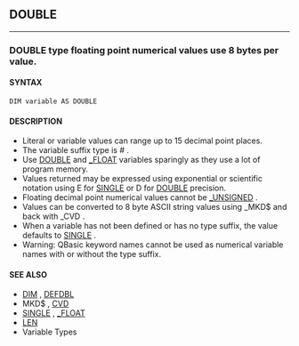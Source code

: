 ## DOUBLE
---

### DOUBLE type floating point numerical values use 8 bytes per value.

#### SYNTAX

`DIM variable AS DOUBLE`

#### DESCRIPTION
* Literal or variable values can range up to 15 decimal point places.
* The variable suffix type is # .
* Use [DOUBLE](./DOUBLE.md) and [_FLOAT](./_FLOAT.md) variables sparingly as they use a lot of program memory.
* Values returned may be expressed using exponential or scientific notation using E for [SINGLE](./SINGLE.md) or D for [DOUBLE](./DOUBLE.md) precision.
* Floating decimal point numerical values cannot be [_UNSIGNED](./_UNSIGNED.md) .
* Values can be converted to 8 byte ASCII string values using _MKD$ and back with _CVD .
* When a variable has not been defined or has no type suffix, the value defaults to [SINGLE](./SINGLE.md) .
* Warning: QBasic keyword names cannot be used as numerical variable names with or without the type suffix.


#### SEE ALSO
* [DIM](./DIM.md) , [DEFDBL](./DEFDBL.md)
* MKD$ , [CVD](./CVD.md)
* [SINGLE](./SINGLE.md) , [_FLOAT](./_FLOAT.md)
* [LEN](./LEN.md)
* Variable Types
